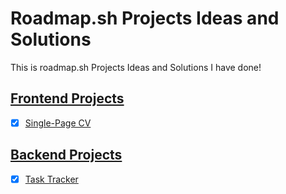# Roadmap.sh Projects Ideas and Solutions

This is roadmap.sh Projects Ideas and Solutions I have done!

## [Frontend Projects][Frontend Projects]

-   [x] [Single-Page CV][Single-Page CV]

## [Backend Projects][Backend Projects]

-   [x] [Task Tracker][Task Tracker]

[Frontend Projects]: https://roadmap.sh/frontend
[Single-Page CV]: https://roadmap.sh/projects/single-page-cv
[Backend Projects]: https://roadmap.sh/backend
[Task Tracker]: https://roadmap.sh/projects/task-tracker
